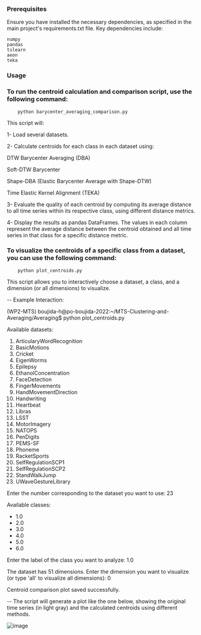 ### Prerequisites

Ensure you have installed the necessary dependencies, as specified in the main project's requirements.txt file. Key dependencies include:

    numpy
    pandas
    tslearn
    aeon
    teka

### Usage

### To run the centroid calculation and comparison script, use the following command:

        python barycenter_averaging_comparison.py

This script will:

 1- Load several datasets.
 
 2- Calculate centroids for each class in each dataset using:
 
 DTW Barycenter Averaging (DBA)
 
 Soft-DTW Barycenter
 
 Shape-DBA (Elastic Barycenter Average with Shape-DTW)
 
 Time Elastic Kernel Alignment (TEKA)
         
 3- Evaluate the quality of each centroid by computing its average distance to all time series within its respective class, using different distance metrics.
 
 4- Display the results as pandas DataFrames. The values in each column represent the average distance between the centroid obtained and all time series in that class for a specific distance metric.
                    
### To visualize the centroids of a specific class from a dataset, you can use the following command:

        python plot_centroids.py

This script allows you to interactively choose a dataset, a class, and a dimension (or all dimensions) to visualize.

-- Example Interaction:

(WP2-MTS) boujida-h@po-boujida-2022:~/MTS-Clustering-and-Averaging/Averaging$ python plot_centroids.py 

Available datasets:

1. ArticularyWordRecognition
2. BasicMotions
3. Cricket
4. EigenWorms
5. Epilepsy
6. EthanolConcentration
7. FaceDetection
8. FingerMovements
9. HandMovementDirection
10. Handwriting
11. Heartbeat
12. Libras
13. LSST
14. MotorImagery
15. NATOPS
16. PenDigits
17. PEMS-SF
18. Phoneme
19. RacketSports
20. SelfRegulationSCP1
21. SelfRegulationSCP2
22. StandWalkJump
23. UWaveGestureLibrary
    
Enter the number corresponding to the dataset you want to use: 23

Available classes:
- 1.0
- 2.0
- 3.0
- 4.0
- 5.0
- 6.0
  
Enter the label of the class you want to analyze: 1.0

The dataset has 51 dimensions.
Enter the dimension you want to visualize (or type 'all' to visualize all dimensions): 0

Centroid comparison plot saved successfully.


-- The script will generate a plot like the one below, showing the original time series (in light gray) and the calculated centroids using different methods.

![image](https://github.com/user-attachments/assets/9be2e9c6-cb9d-40d4-a847-c3c5b7d49f4a)






